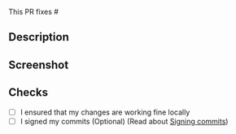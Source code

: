 <!-- Link Issue below -->
This PR fixes # 

## Description
<!-- Add Description Here -->


## Screenshot
<!-- Add Screenshot of changes here -->

## Checks
- [ ]  I ensured that my changes are working fine locally
- [ ] I signed my commits (Optional) (Read about [Signing commits](https://docs.github.com/en/authentication/managing-commit-signature-verification/signing-commits))
